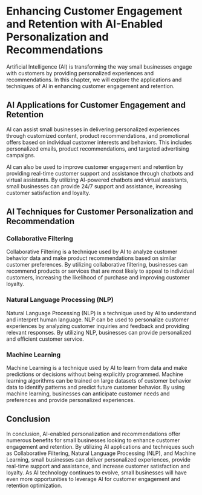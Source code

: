 Enhancing Customer Engagement and Retention with AI-Enabled Personalization and Recommendations
==================================================================================================================================================================

Artificial Intelligence (AI) is transforming the way small businesses engage with customers by providing personalized experiences and recommendations. In this chapter, we will explore the applications and techniques of AI in enhancing customer engagement and retention.

AI Applications for Customer Engagement and Retention
-----------------------------------------------------

AI can assist small businesses in delivering personalized experiences through customized content, product recommendations, and promotional offers based on individual customer interests and behaviors. This includes personalized emails, product recommendations, and targeted advertising campaigns.

AI can also be used to improve customer engagement and retention by providing real-time customer support and assistance through chatbots and virtual assistants. By utilizing AI-powered chatbots and virtual assistants, small businesses can provide 24/7 support and assistance, increasing customer satisfaction and loyalty.

AI Techniques for Customer Personalization and Recommendation
-------------------------------------------------------------

### Collaborative Filtering

Collaborative Filtering is a technique used by AI to analyze customer behavior data and make product recommendations based on similar customer preferences. By utilizing collaborative filtering, businesses can recommend products or services that are most likely to appeal to individual customers, increasing the likelihood of purchase and improving customer loyalty.

### Natural Language Processing (NLP)

Natural Language Processing (NLP) is a technique used by AI to understand and interpret human language. NLP can be used to personalize customer experiences by analyzing customer inquiries and feedback and providing relevant responses. By utilizing NLP, businesses can provide personalized and efficient customer service.

### Machine Learning

Machine Learning is a technique used by AI to learn from data and make predictions or decisions without being explicitly programmed. Machine learning algorithms can be trained on large datasets of customer behavior data to identify patterns and predict future customer behavior. By using machine learning, businesses can anticipate customer needs and preferences and provide personalized experiences.

Conclusion
----------

In conclusion, AI-enabled personalization and recommendations offer numerous benefits for small businesses looking to enhance customer engagement and retention. By utilizing AI applications and techniques such as Collaborative Filtering, Natural Language Processing (NLP), and Machine Learning, small businesses can deliver personalized experiences, provide real-time support and assistance, and increase customer satisfaction and loyalty. As AI technology continues to evolve, small businesses will have even more opportunities to leverage AI for customer engagement and retention optimization.
